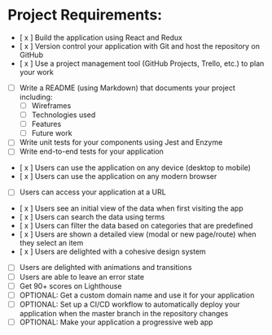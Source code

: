 # Project Requirements:
- [ x ] Build the application using React and Redux
- [ x ] Version control your application with Git and host the repository on GitHub
- [ x ] Use a project management tool (GitHub Projects, Trello, etc.) to plan your work
- [ ] Write a README (using Markdown) that documents your project including:
    - [ ] Wireframes
    - [ ] Technologies used
    - [ ] Features
    - [ ] Future work
- [ ] Write unit tests for your components using Jest and Enzyme
- [ ] Write end-to-end tests for your application
- [ x ] Users can use the application on any device (desktop to mobile)
- [ x ] Users can use the application on any modern browser
- [ ] Users can access your application at a URL
- [ x ] Users see an initial view of the data when first visiting the app
- [ x ] Users can search the data using terms
- [ x ] Users can filter the data based on categories that are predefined
- [ x ] Users are shown a detailed view (modal or new page/route) when they select an item
- [ x ] Users are delighted with a cohesive design system
- [ ] Users are delighted with animations and transitions
- [ ] Users are able to leave an error state
- [ ] Get 90+ scores on Lighthouse
- [ ] OPTIONAL: Get a custom domain name and use it for your application
- [ ] OPTIONAL: Set up a CI/CD workflow to automatically deploy your application when the master branch in the repository changes
- [ ] OPTIONAL: Make your application a progressive web app